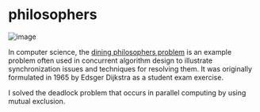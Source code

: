 # philosophers

![image](https://upload.wikimedia.org/wikipedia/commons/7/7b/An_illustration_of_the_dining_philosophers_problem.png)

In computer science, the [dining philosophers problem](https://en.wikipedia.org/wiki/Dining_philosophers_problem) is an example problem often used in concurrent algorithm design to illustrate synchronization issues and techniques for resolving them. It was originally formulated in 1965 by Edsger Dijkstra as a student exam exercise.

I solved the deadlock problem that occurs in parallel computing by using mutual exclusion.
